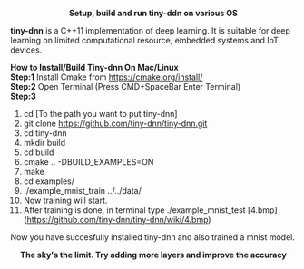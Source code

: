 <p align="center"><b>Setup, build and run tiny-ddn on various OS</b><p align="center">

<b>tiny-dnn</b> is a C++11 implementation of deep learning. It is suitable for deep learning on limited computational resource, embedded systems and IoT devices.


<b>How to Install/Build Tiny-dnn On Mac/Linux</b>  
<b>Step:1</b> Install Cmake from https://cmake.org/install/  
<b>Step:2</b> Open Terminal (Press CMD+SpaceBar Enter Terminal)    
<b>Step:3</b>

1. cd [To the path you want to put tiny-dnn]
2. git clone https://github.com/tiny-dnn/tiny-dnn.git  
3. cd tiny-dnn  
4. mkdir build  
5. cd build  
6. cmake .. -DBUILD_EXAMPLES=ON  
7. make  
8. cd examples/  
9. ./example_mnist_train ../../data/ 
10. Now training will start.  
11. After training is done, in terminal type ./example_mnist_test [4.bmp] (https://github.com/tiny-dnn/tiny-dnn/wiki/4.bmp)  
 
Now you have succesfully installed tiny-dnn and also trained a mnist model.  
<p align="center"><b>The sky's the limit. Try adding more layers and improve the accuracy</b><p align="center">  



